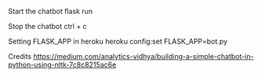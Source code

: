 Start the chatbot
flask run

Stop the chatbot
ctrl + c

Setting FLASK_APP in heroku
heroku config:set FLASK_APP=bot.py

Credits
https://medium.com/analytics-vidhya/building-a-simple-chatbot-in-python-using-nltk-7c8c8215ac6e
